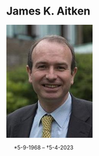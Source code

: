 # **James K. Aitken**

![james aitken](../photos/james_k._aitken.jpg)   

&nbsp;&nbsp;&nbsp;&nbsp;&nbsp;\*5-9-1968 – †5-4-2023



 